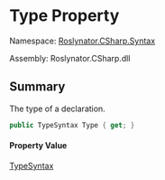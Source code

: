 # Type Property

Namespace: [Roslynator.CSharp.Syntax](../../README.md)

Assembly: Roslynator\.CSharp\.dll

## Summary

The type of a declaration\.

```csharp
public TypeSyntax Type { get; }
```

#### Property Value

[TypeSyntax](https://docs.microsoft.com/en-us/dotnet/api/microsoft.codeanalysis.csharp.syntax.typesyntax)


